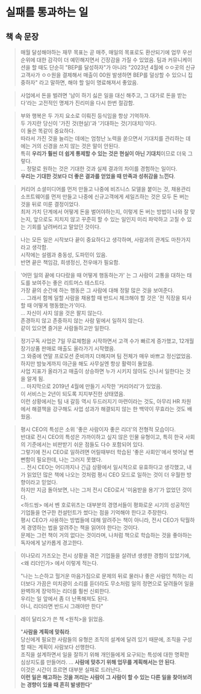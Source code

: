 # 실패를 통과하는 일

## 책 속 문장

> 매월 달성해야하는 재무 목표는 곧 매주, 매일의 목표로도 환산되기에 업무 우선순위에 대한 감각이 더 예민해지면서 긴장감을 가질 수 있었음.
> 팀과 커뮤니케이션을 할 때도 단순히 "BEP를 달성하자"가 아니라 "2023년 4월에 ㅇㅇ곳의 신규고객사가 ㅇㅇ원을 결제해서 매출이 00원 발생하면 BEP를 덜상할 수 있으니 집중하자" 라고 말하면, 해야 할 일이 명료해져서 좋았음.

> 사업에서 돈을 벌려면 '남이 하기 싫은 일을 대신 해주고, 그 대가로 돈을 받는다'라는 고전적인 명제가 진리미을 다시 한번 절감함.

> 부와 행복은 두 가지 요소로 이뤄진 등식임을 항상 기억하자.  
> 두 가지란 당신이 '가진 것(현실)'과 '기대하는 것(기대치)'이다.  
> 이 둘은 똑같이 중요하다.  
> 따라서 가진 것을 늘리는 데에는 엄청난 노력을 쏟으면서 기대치를 관리하는 데에는 거의 신경을 쓰지 않는 것은 말이 안된다.  
> 특히 **우리가 훨씬 더 쉽게 통제할 수 있는 것은 현실이 아닌 기대치**이므로 더욱 그렇다.  
> ...
> 정말로 원하는 것은 기대한 것과 실제 결과의 차이를 경험하는 일이다.  
> **우리는 기대한 것보다 더 좋은 결과를 얻었을 때 만족과 성취감을 느낀다**.

> 커리어 소셜미디어를 먼저 만들고 나중에 비즈니스 모델을 붙이는 것, 채용관리 소프트웨어를 먼저 만들고 나중에 신규고객에게 세일즈하는 것은 모두 돈 버는 것을 뒤로 미룬 결정이었다.  
> 최저 가치 단계에서 어떻게 돈을 벌어야하는지, 이렇게 돈 버는 방법이 나와 잘 맞는지, 앞으로도 지치지 않고 꾸준히 할 수 있는 일인지 미리 파악하고 고칠 수 있는 기회를 날려버리고 말았던 것이다.  

> 나는 모든 일은 시작보다 끝이 중요하다고 생각하며, 사람과의 관계도 마찬가지라고 생각함.  
> 시작에는 설렘과 충동성, 도파민이 있음.  
> 반면 끝은 책임감, 희생정신, 전우애가 필요함.

> '어떤 일의 끝에 다다랐을 때 어떻게 행동하는가' 는 그 사람이 고통을 대하는 태도를 보여주는 좋은 리트머스 테스트다.  
> 가장 끝의 순간에 하는 행동은 그 사람에 대해 정말 많은 것을 보여준다.  
> ...
> 그래서 함께 일할 사람을 채용할 때 반드시 체크해야 할 것은 '전 직장을 퇴사할 때 어떻게 행동했는가'이다.  
> ...
> 자신이 사지 않을 것은 팔지 않는다.  
> 존경하지 않고 존중하지 않는 사람 밑에서 일하지 않는다.  
> 같이 있으면 즐거운 사람들하고만 일한다.

> 정기구독 사업은 7일 무료체험을 시작하면서 고객 수가 빠르게 증가했고, 12개월 장기상품 판매로 매출도 올라가기 시작했음.  
> 그 와중에 연말 프로모션 준비까지 더해지며 팀 전체가 매우 바쁘고 정신없었음.  
> 하지만 밤늦게까지 야근을 해도 사무실엔 항상 활력이 돌았음.  
> 사업 지표가 올라가고 매출이 상승하면 누가 시키지 않아도 신나서 일한다는 것을 알게 됨.  
> ...
> 마지막으로 2019년 4월에 만들기 시작한 '커리어리'가 있었음.  
> 이 서비스는 2년이 되도록 지지부진한 상태였음.  
> 이런 상황에서는 팀 내 갈등 역시 두드러지기 마련이라는 것도, 아무리 HR 차원에서 해결책을 강구해도 사업 성과가 해결되지 않는 한 백약이 무효라는 것도 배웠음.

> 평시 CEO의 특성은 소위 '좋은 사람이자 좋은 리더'의 전형적 모습이다.  
> 반대로 전시 CEO의 특성은 가까이하고 싶지 않은 인물 유형이고, 특히 한국 사회의 기준에서는 비판받기 쉬운 점들도 다수 포함되어 있다.  
> 그렇기에 전시 CEO로 일하려면 어릴때부터 학습된 '좋은 사회인'에서 벗어날 뻔뻔함이 필요한데, 나는 그러지 못했다.  
> ...
> 전시 CEO는 어디까지나 긴급 상황에서 일시적으로 유효하다고 생각했고, 내가 읽었던 많은 책에 나오는 것처럼 평시 CEO 모드로 일하는 것이 더 우월한 방향이라고 믿었다.  
> 하지만 지금 돌아보면, 나는 그저 전시 CEO로서 '미움받을 용기'가 없었던 것이다.  
> <하드씽> 에서 벤 호로위츠는 대부분의 경영서들이 평화로운 시기의 성공적인 기업들을 연구한 컨설턴트가 썼다는 점을 기억해야 한다고 주장한다.  
> 평시 CEO가 사용하는 방법들에 대해 알려주는 책이 아니라, 전시 CEO가 탁월하게 경영하는 법을 알려주는 책을 읽어야 한다는 것이다.  
> 문제는 그런 책이 거의 없다는 것이라며, 나처럼 책으로 학습하는 것을 좋아하는 독자에게 날카롭게 경고한다.

> 이나모리 가즈오는 전시 상황을 겪은 기업들을 살려낸 생생한 경험이 있었기에, <왜 리더인가> 에서 이렇게 적는다.  
> 
> "나는 느슨하고 헐거운 마음가짐으로 문제의 뒤로 물러나 좋은 사람인 척하는 리더보다 가끔은 미치광이 소리를 듣더라도 무소처럼 일의 정면으로 달려들어 일을 완벽하게 장악하는 리더를 훨씬 신뢰한다.  
> 우리는 일 앞에서 좀 더 난폭해져도 된다.  
> 아니, 리더라면 반드시 그래야만 한다"

> 레이 달리오가 쓴 책 <원칙>을 읽었음.
>
> "**사람을 계획에 맞춰라**.  
> 당신에게 필요한 사람들의 유형은 조직의 설계에 달려 있기 때문에, 조직을 구성할 때는 계획이 사람보다 선행한다.  
> 조직을 설계하면서 일을 잘하기 위해 개인들에게 요구되는 특성에 대한 명확한 심상지도를 만들어라.
> ...
> **사람에 맞추기 위해 업무를 계획해서는 안 된다**.  
> 이것은 시간이 흐르면 대부분 실패로 드러난다.  
> **이런 일은 해고하는 것을 꺼리는 사람이 그 사람이 할 수 있는 다른 일을 찾아보려는 경향이 있을 때 흔히 발생한다**"
